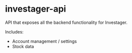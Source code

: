 # investager-api
API that exposes all the backend functionality for Investager.

Includes:
- Account management / settings
- Stock data
